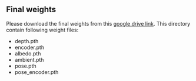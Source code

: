 ## Final weights
Please download the final weights from this [google drive link](https://drive.google.com/drive/folders/1iQlPkX_sz8SV6lTJDgcNRQPPyOGfO7SX?usp=sharing). This directory contain following weight files:
 - depth.pth
 - encoder.pth
 - albedo.pth
 - ambient.pth
 - pose.pth
 - pose_encoder.pth
